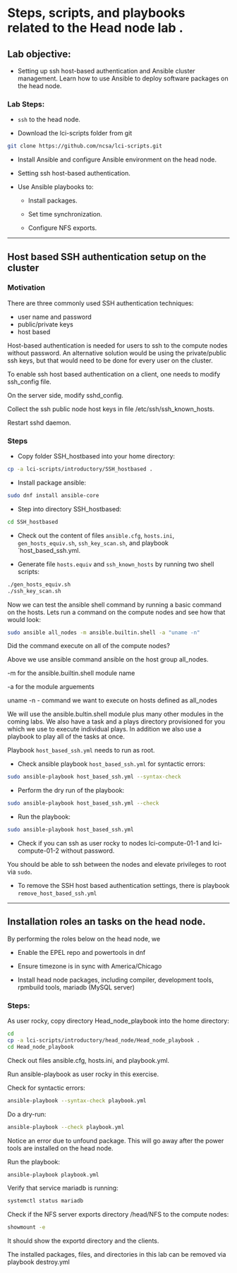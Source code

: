 # Steps, scripts, and playbooks related to the Head node lab .

## Lab objective:

- Setting up ssh host-based authentication and Ansible cluster management. Learn how to use Ansible to  deploy software packages on the head node.

### Lab Steps:

- ```ssh``` to the head node.

- Download the lci-scripts folder from git
```bash
git clone https://github.com/ncsa/lci-scripts.git 
```

- Install Ansible and configure Ansible environment on the head node.

- Setting ssh host-based authentication.

- Use Ansible playbooks to:

    - Install packages.

    - Set time synchronization.

    - Configure NFS exports.

<hr>

## Host based SSH authentication setup on the cluster

### Motivation
There are three commonly used SSH authentication techniques:

   - user name and password
   - public/private keys
   - host based

Host-based authentication is needed for users to ssh to the compute nodes without password. An alternative solution would be using the private/public ssh keys, but that would need to be done for every user on the cluster.

To enable ssh host based authentication on a client, one needs to modify ssh_config file.

On the server side, modify sshd_config.

Collect the ssh public node host keys in file /etc/ssh/ssh_known_hosts.

Restart sshd daemon.

### Steps
- Copy folder SSH_hostbased into your home directory:
```bash
cp -a lci-scripts/introductory/SSH_hostbased .
```

- Install package ansible:
```bash
sudo dnf install ansible-core
```
- Step into directory SSH_hostbased:
```bash
cd SSH_hostbased
```

- Check out the content of files `ansible.cfg`, `hosts.ini`, `gen_hosts_equiv.sh`, `ssh_key_scan.sh`, and playbook `host_based_ssh.yml.


- Generate file `hosts.equiv` and `ssh_known_hosts` by running two shell scripts:
```bash
./gen_hosts_equiv.sh
./ssh_key_scan.sh
```

Now we can test the ansible shell command by running a basic command on the hosts. Lets run a command on the compute nodes and see how that would look:

```bash
sudo ansible all_nodes -m ansible.builtin.shell -a "uname -n"
```

Did the command execute on all of the compute nodes?

Above we use ansible command ansible on the host group all_nodes.

-m for the ansible.builtin.shell module name

-a for the module arguements

uname -n - command we want to execute on hosts defined as all_nodes

We will use the ansible.bultin.shell module plus many other modules in the coming labs. We also have a task and a plays directory provisioned for you which we use to execute individual plays. In addition we also use a playbook to play all of the tasks at once.

Playbook `host_based_ssh.yml` needs to run as root.

- Check ansible playbook `host_based_ssh.yml` for syntactic errors:
```bash
sudo ansible-playbook host_based_ssh.yml --syntax-check 
```

- Perform the dry run of the playbook:
```bash
sudo ansible-playbook host_based_ssh.yml --check
```

- Run the playbook:
```bash
sudo ansible-playbook host_based_ssh.yml
```

- Check if you can ssh as user rocky to nodes lci-compute-01-1 and lci-compute-01-2 without password.

You should be able to ssh between the nodes and elevate privileges to root via `sudo`.

- To remove the SSH host based authentication settings, there is playbook ```remove_host_based_ssh.yml```

<hr>

## Installation roles an tasks on the head node.

By performing the roles below on the head node, we

- Enable the EPEL repo and powertools in dnf

- Ensure timezone is in sync with America/Chicago

- Install head node packages, including compiler, development tools, rpmbuild tools, mariadb (MySQL server)

### Steps:

As user rocky, copy directory Head_node_playbook into the home directory:

```bash
cd 
cp -a lci-scripts/introductory/head_node/Head_node_playbook .
cd Head_node_playbook
```

Check out files ansible.cfg, hosts.ini, and playbook.yml.

Run ansible-playbook as user rocky in this exercise.

Check for syntactic errors:
```bash
ansible-playbook --syntax-check playbook.yml
```

Do a dry-run:
```bash
ansible-playbook --check playbook.yml
```
Notice an error due to unfound package. This will go away after the power tools are installed on the head node.

Run the playbook:
```bash
ansible-playbook playbook.yml
```

Verify that service mariadb is running:
```bash
systemctl status mariadb
```

Check if the NFS server exports directory /head/NFS to the compute nodes:
```bash
showmount -e
```

It should show the exportd directory and the clients.

The installed packages, files, and directories in this lab can be removed via playbook destroy.yml
